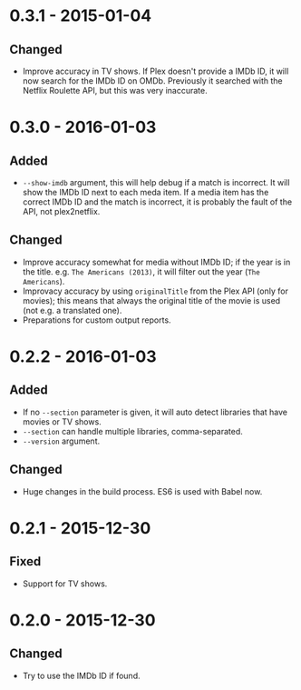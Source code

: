 # 0.3.1 - 2015-01-04
## Changed
- Improve accuracy in TV shows. If Plex doesn't provide a IMDb ID, it will now search for the IMDb ID on OMDb. Previously it searched with the Netflix Roulette API, but this was very inaccurate.

# 0.3.0 - 2016-01-03
## Added
- `--show-imdb` argument, this will help debug if a match is incorrect. It will show the IMDb ID next to each meda item. If a media item has the correct IMDb ID and the match is incorrect, it is probably the fault of the API, not plex2netflix.

## Changed
- Improve accuracy somewhat for media without IMDb ID; if the year is in the title. e.g. `The Americans (2013)`, it will filter out the year (`The Americans`).
- Improvacy accuracy by using `originalTitle` from the Plex API (only for movies); this means that always the original title of the movie is used (not e.g. a translated one).
- Preparations for custom output reports.

# 0.2.2 - 2016-01-03
## Added
- If no `--section` parameter is given, it will auto detect libraries that have movies or TV shows.
- `--section` can handle multiple libraries, comma-separated.
- `--version` argument.

## Changed
- Huge changes in the build process. ES6 is used with Babel now.

# 0.2.1 - 2015-12-30
## Fixed
- Support for TV shows.

# 0.2.0 - 2015-12-30
## Changed
- Try to use the IMDb ID if found.
